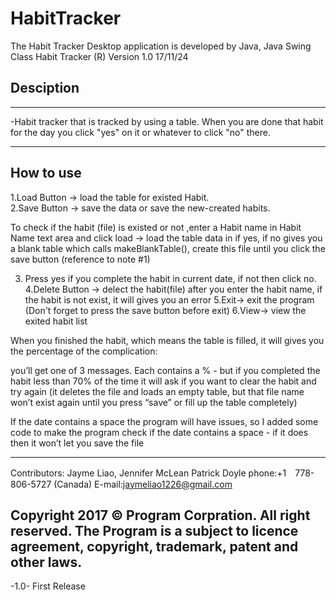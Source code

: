 # HabitTracker
The Habit Tracker Desktop application is developed by Java, Java Swing Class
Habit Tracker (R) Version 1.0 17/11/24

## Desciption
--------------------------------------------
-Habit tracker that is tracked by using a table. When you are done that habit for the day you click "yes" on it 
or whatever to click "no" there. 





----------------------------------------------
## How to use
1.Load Button -> load the table for existed Habit.  
2.Save Button -> save the data or save the new-created habits.
   
   To check if the habit (file) is existed or not ,enter a Habit name in Habit Name text area and click load
   -> load the table data in if yes, if no gives you a blank table which calls makeBlankTable(), create this file 
   until you click the save button (reference to note #1)
   
3. Press yes if you complete the habit in current date, if not then click no.
4.Delete Button -> delect the habit(file) after you enter the habit name, if the habit is not exist, it will gives you 
  an error
5.Exit-> exit the program (Don't forget to press the save button before exit)
6.View-> view the exited habit list

When you finished the habit, which means the table is filled, it will gives you the percentage of the complication:  

you’ll get one of 3 messages. Each contains a % - but if you completed the habit less than 70% of the time it will 
ask if you want to clear the habit and try again (it deletes the file and loads an 
empty table, but that file name won’t exist again until you press “save” or fill up the table completely)

If the date contains a space the program will have issues, so I added some code to make the program check if the date contains
a space - if it does then it won’t let you save the file

-----------------------------------------------
Contributors: Jayme Liao, Jennifer McLean Patrick Doyle
phone:+1　778-806-5727 (Canada)
E-mail:jaymeliao1226@gmail.com

Copyright 2017 © Program Corpration. All right reserved.
The Program is a subject to licence agreement, copyright,
trademark, patent and other laws. 
-----------------------------------------------
-1.0- First Release
